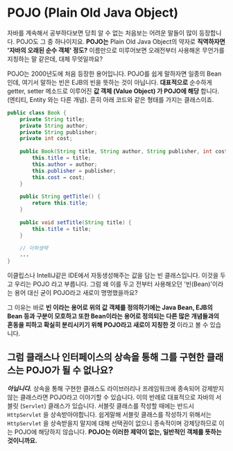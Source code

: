 # POJO (Plain Old Java Object)
자바를 계속해서 공부하다보면 당최 알 수 없는 처음보는 어려운 말들이 많이 등장합니다. POJO도 그 중 하나이지요. __POJO는__ Plain Old Java Object의 약자로 __직역하자면 '자바의 오래된 순수 객체' 정도?__ 이름만으로 미루어보면 오래전부터 사용해온 무언가를 지칭하는 말 같은데, 대체 무엇일까요?

POJO는 2000년도에 처음 등장한 용어입니다. POJO를 쉽게 말하자면 일종의 Bean인데, 여기서 말하는 빈은 EJB의 빈을 뜻하는 것이 아닙니다. __대표적으로__ 순수하게 getter, setter 메소드로 이루어진 __값 객체 (Value Object) 가 POJO에 해당__ 합니다. (엔티티, Entity 와는 다른 개념). 흔히 아래 코드와 같은 형태를 가지는 클래스이죠.

``` Java
public class Book {
    private String title;
    private String author;
    private String publisher;
    private int cost;
    
    public Book(String title, String author, String publisher, int cost) {
        this.title = title;
        this.author = author;
        this.publisher = publisher;
        this.cost = cost;
    }
    
    public String getTitle() {
        return this.title;
    }
    
    public void setTitle(String title) {
        this.title = title;
    }
    
    // 이하생략
    ...
}
```

이클립스나 IntelliJ같은 IDE에서 자동생성해주는 값을 담는 빈 클래스입니다. 이것을 두고 우리는 POJO 라고 부릅니다. 그럼 왜 이를 두고 전부터 사용해오던 '빈(Bean)'이라는 용어 대신 굳이 POJO라고 새로이 명명했을까요?

그 이유는 바로 __빈 이라는 용어로 위의 값 객체를 정의하기에는 Java Bean, EJB의 Bean 등과 구분이 모호하고 또한 Bean이라는 용어로 정의되는 다른 많은 개념들과의 혼동을 피하고 확실히 분리시키기 위해 POJO라고 새로이 지칭한 것__ 이라고 볼 수 있습니다.

## 그럼 클래스나 인터페이스의 상속을 통해 그를 구현한 클래스는 POJO가 될 수 없나요?
__*아닙니다.*__ 상속을 통해 구현한 클래스도 라이브러리나 프레임워크에 종속되어 강제받지 않는 클래스라면 POJO라고 이야기할 수 있습니다. 이의 반례로 대표적으로 자바의 서블릿 (`Servlet`) 클래스가 있습니다. 서블릿 클래스를 작성할 때에는 반드시 `HttpServlet` 을 상속받아야합니다. 쉽게말해 서블릿 클래스를 작성하기 위해서는 `HttpServlet` 을 상속받을지 말지에 대해 선택권이 없으니 종속적이며 강제당하므로 이는 POJO에 해당하지 않습니다. __POJO는 이러한 제약이 없는, 일반적인 객체를 뜻하는 것이니까요.__
